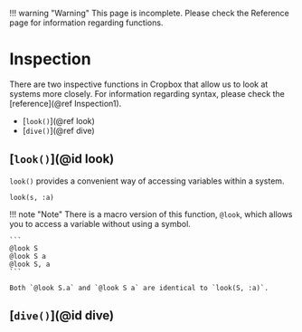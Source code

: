!!! warning "Warning"
    This page is incomplete. Please check the Reference page for information regarding functions.

# Inspection

There are two inspective functions in Cropbox that allow us to look at systems more closely. For information regarding syntax, please check the [reference](@ref Inspection1).
* [`look()`](@ref look)
* [`dive()`](@ref dive)

## [`look()`](@id look)

`look()` provides a convenient way of accessing variables within a system.

```
look(s, :a)
```

!!! note "Note"
    There is a macro version of this function, `@look`, which allows you to access a variable without using a symbol.
    
    ```
    @look S
    @look S a
    @look S, a
    ```
    
    Both `@look S.a` and `@look S a` are identical to `look(S, :a)`.

## [`dive()`](@id dive)

